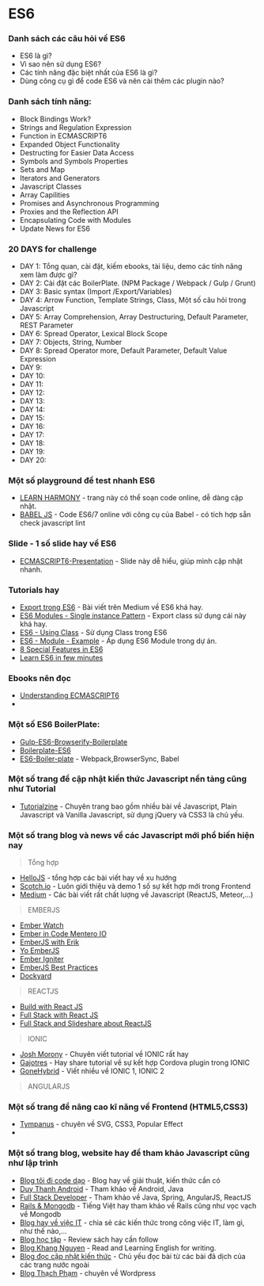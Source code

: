 # ES6

### Danh sách các câu hỏi về ES6
* ES6 là gì?
* Vì sao nên sử dụng ES6?
* Các tính năng đặc biệt nhất của ES6 là gì?
* Dùng công cụ gì để code ES6 và nên cài thêm các plugin nào?

### Danh sách tính năng:
* Block Bindings Work?
* Strings and Regulation Expression
* Function in ECMASCRIPT6
* Expanded Object Functionality
* Destructing for Easier Data Access
* Symbols and Symbols Properties
* Sets and Map
* Iterators and Generators
* Javascript Classes
* Array Capilities
* Promises and Asynchronous Programming
* Proxies and the Reflection API
* Encapsulating Code with Modules
* Update News for ES6

### 20 DAYS for challenge
* DAY 1: Tổng quan, cài đặt, kiếm ebooks, tài liệu, demo các tính năng xem làm được gì?
* DAY 2: Cài đặt các BoilerPlate. (NPM Package / Webpack / Gulp / Grunt)
* DAY 3: Basic syntax (Import /Export/Variables)
* DAY 4: Arrow Function, Template Strings, Class, Một số câu hỏi trong Javascript
* DAY 5: Array Comprehension, Array Destructuring, Default Parameter, REST Parameter
* DAY 6: Spread Operator, Lexical Block Scope
* DAY 7: Objects, String, Number
* DAY 8: Spread Operator more, Default Parameter, Default Value Expression
* DAY 9:
* DAY 10:
* DAY 11:
* DAY 12:
* DAY 13:
* DAY 14:
* DAY 15:
* DAY 16:
* DAY 17:
* DAY 18:
* DAY 19:
* DAY 20:


### Một số playground để test nhanh ES6
* [LEARN HARMONY](http://learnharmony.org/#/) - trang này có thể soạn code online, dễ dàng cập nhật.
* [BABEL JS](https://babeljs.io/repl/#?babili=false&evaluate=true&lineWrap=false&presets=es2015%2Creact%2Cstage-2&targets=&browsers=&builtIns=false&code=let%20a%20%3D%200%3B%0A%0Aconsole.log(t)%3B) - Code ES6/7 online với công cụ của Babel - có tích hợp sẵn check javascript lint

### Slide - 1 số slide hay về ES6
* [ECMASCRIPT6-Presentation](http://cdn.oreillystatic.com/en/assets/1/event/93/An%20Overview%20of%20ECMAScript%206%20Presentation.pdf) - Slide này dễ hiểu, giúp mình cập nhật nhanh.

### Tutorials hay
* [Export trong ES6](https://medium.com/@timoxley/named-exports-as-the-default-export-api-670b1b554f65) - Bài viết trên Medium về ES6 khá hay.
* [ES6 Modules - Single instance Pattern](https://k94n.com/es6-modules-single-instance-pattern) - Export class sử dụng cái này khá hay.
* [ES6 - Using Class](https://scotch.io/tutorials/better-javascript-with-es6-pt-ii-a-deep-dive-into-classes) - Sử dụng Class trong ES6
* [ES6 - Module - Example](http://javascript.tutorialhorizon.com/2015/06/23/es6-modules-examples/) - Áp dụng ES6 Module trong dự án.
* [8 Special Features in ES6](https://blog.jscrambler.com/8-awesome-es6-features/)
* [Learn ES6 in few minutes](https://www.frontendjournal.com/javascript-es6-learn-important-features-in-a-few-minutes/)

### Ebooks nên đọc
* [Understanding ECMASCRIPT6](https://leanpub.com/understandinges6/read)
* [You don't know JS ES6 & Beyond]: (https://github.com/nvminhtu/LearnES6/blob/master/ebooks/you-dont-know-js-es6-beyond-1st-kyle-simpson.pdf)

### Một số ES6 BoilerPlate:
* [Gulp-ES6-Browserify-Boilerplate](https://github.com/nvminhtu/gulp-es6-browserify-boilerplate)
* [Boilerplate-ES6](https://github.com/stefanwalther/boilerplate-es6)
* [ES6-Boiler-plate](https://github.com/timwis/es6-boilerplate/issues) - Webpack,BrowserSync, Babel

### Một số trang để cập nhật kiến thức Javascript nền tảng cũng như Tutorial
* [Tutorialzine](http://tutorialzine.com/) - Chuyên trang bao gồm nhiều bài về Javascript, Plain Javascript và Vanilla Javascript, sử dụng jQuery và CSS3 là chủ yếu.

### Một số trang blog và news về các Javascript mới phổ biến hiện nay
> Tổng hợp
* [HelloJS](https://blog.hellojs.org/) - tổng hợp các bài viết hay về xu hướng
* [Scotch.io](https://scotch.io/tutorials) - Luôn giới thiệu và demo 1 số sự kết hợp mới trong Frontend
* [Medium](https://medium.com/search?q=javascript) - Các bài viết rất chất lượng về Javascript (ReactJS, Meteor,...)

> EMBERJS
* [Ember Watch](http://emberwatch.com/tutorials.html)
* [Ember in Code Mentero IO](https://www.codementor.io/ember-js/tutorial)
* [EmberJS with Erik](http://www.programwitherik.com/top-5-best-resources-for-ember-js/)
* [Yo EmberJS](http://yoember.com/)
* [Ember Igniter](https://emberigniter.com/articles/)
* [EmberJS Best Practices](https://poteto.github.io/component-best-practices/)
* [Dockyard](https://dockyard.com/blog)

> REACTJS
* [Build with React JS](http://buildwithreact.com/)
* [Full Stack with React JS](http://andrewhfarmer.com/getting-started-tutorials/)
* [Full Stack and Slideshare about ReactJS](https://www.fullstackreact.com/)

> IONIC 
* [Josh Morony](https://www.joshmorony.com/) - Chuyên viết tutorial về IONIC rất hay
* [Gajotres](http://www.gajotres.net/) - Hay share tutorial về sự kết hợp Cordova plugin trong IONIC
* [GoneHybrid](https://gonehybrid.com/) - Viết nhiều về IONIC 1, IONIC 2

> ANGULARJS


### Một số trang để nâng cao kĩ năng về Frontend (HTML5,CSS3)
* [Tympanus](https://tympanus.net/codrops/category/tutorials/) - chuyên về SVG, CSS3, Popular Effect
*

### Một số trang blog, website hay để tham khảo Javascript cũng như lập trình
* [Blog tôi đi code dạo](https://toidicodedao.com/) - Blog hay về giải thuật, kiến thức cần có
* [Duy Thanh Android](https://duythanhcse.wordpress.com/) - Tham khảo về Android, Java
* [Full Stack Developer](https://codeaholicguy.com/) - Tham khảo về Java, Spring, AngularJS, ReactJS
* [Rails & Mongodb](http://luanotes.com/) - Tiếng Việt hay tham khảo về Rails cũng như vọc vạch về Mongodb
* [Blog hay về việc IT](https://jusfunny.wordpress.com/) - chia sẻ các kiến thức trong công việc IT, làm gì, như thế nào,...
* [Blog học tập](http://bloghoctap.com/) - Review sách hay cần follow
* [Blog Khang Nguyen](http://blog.khangnguyen.me/) - Read and Learning English for writing.
* [Blog đọc cập nhật kiến thức](https://vinacode.net/) - Chủ yếu đọc bài từ các bài đã dịch của các trang nước ngoài
* [Blog Thạch Phạm](https://thachpham.com/) - chuyên về Wordpress
